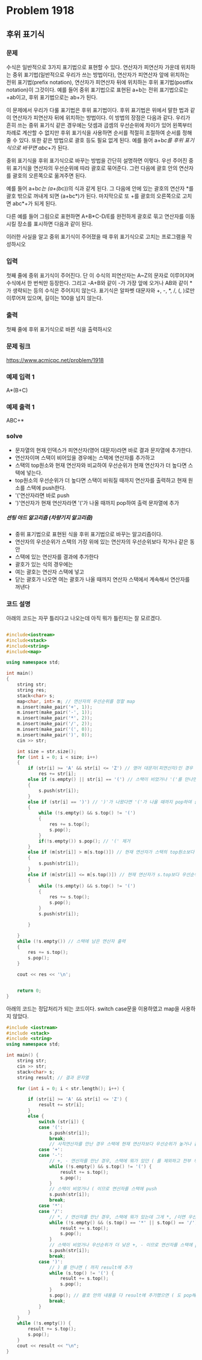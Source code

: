 # Problem 1918

## 후위 표기식

### 문제

수식은 일반적으로 3가지 표기법으로 표현할 수 있다. 연산자가 피연산자 가운데 위치하는 중위 표기법(일반적으로 우리가 쓰는 방법이다), 연산자가 피연산자 앞에 위치하는 전위 표기법(prefix notation), 연산자가 피연산자 뒤에 위치하는 후위 표기법(postfix notation)이 그것이다. 예를 들어 중위 표기법으로 표현된 a+b는 전위 표기법으로는 +ab이고, 후위 표기법으로는 ab+가 된다.

이 문제에서 우리가 다룰 표기법은 후위 표기법이다. 후위 표기법은 위에서 말한 법과 같이 연산자가 피연산자 뒤에 위치하는 방법이다. 이 방법의 장점은 다음과 같다. 우리가 흔히 쓰는 중위 표기식 같은 경우에는 덧셈과 곱셈의 우선순위에 차이가 있어 왼쪽부터 차례로 계산할 수 없지만 후위 표기식을 사용하면 순서를 적절히 조절하여 순서를 정해줄 수 있다. 또한 같은 방법으로 괄호 등도 필요 없게 된다. 예를 들어 a+b*c를 후위 표기식으로 바꾸면 abc*+가 된다.

중위 표기식을 후위 표기식으로 바꾸는 방법을 간단히 설명하면 이렇다. 우선 주어진 중위 표기식을 연산자의 우선순위에 따라 괄호로 묶어준다. 그런 다음에 괄호 안의 연산자를 괄호의 오른쪽으로 옮겨주면 된다.

예를 들어 a+b*c는 (a+(b*c))의 식과 같게 된다. 그 다음에 안에 있는 괄호의 연산자 \*를 괄호 밖으로 꺼내게 되면 (a+bc*)가 된다. 마지막으로 또 +를 괄호의 오른쪽으로 고치면 abc*+가 되게 된다.

다른 예를 들어 그림으로 표현하면 A+B*C-D/E를 완전하게 괄호로 묶고 연산자를 이동시킬 장소를 표시하면 다음과 같이 된다.

이러한 사실을 알고 중위 표기식이 주어졌을 때 후위 표기식으로 고치는 프로그램을 작성하시오

### 입력
첫째 줄에 중위 표기식이 주어진다. 단 이 수식의 피연산자는 A~Z의 문자로 이루어지며 수식에서 한 번씩만 등장한다. 그리고 -A+B와 같이 -가 가장 앞에 오거나 AB와 같이 \*가 생략되는 등의 수식은 주어지지 않는다. 표기식은 알파벳 대문자와 +, -, \*, /, (, )로만 이루어져 있으며, 길이는 100을 넘지 않는다.

### 출력
첫째 줄에 후위 표기식으로 바뀐 식을 출력하시오


### 문제 링크
<https://www.acmicpc.net/problem/1918>

### 예제 입력 1
A*(B+C)

### 예제 출력 1
ABC+*

### solve
- 문자열의 현재 인덱스가 피연산자(영어 대문자)라면 바로 결과 문자열에 추가한다.
- 연산자이며 스택이 비어있을 경우에는 스택에 연산자를 추가하고
- 스택의 top원소와 현재 연산자와 비교하여 우선순위가 현재 연산자가 더 높다면 스택에 넣는다.
- top원소의 우선순위가 더 높다면 스택이 비워질 때까지 연산자를 출력하고 현재 원소를 스택에 push한다.
- '('연산자라면 바로 push
-  ')'연산자가 현재 연산자라면 '('가 나올 때까지 pop하여 출력 문자열에 추가


##### 션팅 야드 알고리즘 (차량기지 알고리즘)
- 중위 표기법으로 표현된 식을 후위 표기법으로 바꾸는 알고리즘이다.
- 연산자의 우선순위가 스택의 가장 위에 있는 연산자의 우선순위보다 작거나 같은 동안
- 스택에 있는 연산자를 결과에 추가한다
- 괄호가 있는 식의 경우에는
- 여는 괄호는 연산자 스택에 넣고
- 닫는 괄호가 나오면 여는 괄호가 나올 때까지 연산자 스택에서 계속해서 연산자를 꺼낸다

### 코드 설명
아래의 코드는 자꾸 틀리다고 나오는데 아직 뭐가 틀린지는 잘 모르겠다.
```C++

#include<iostream>
#include<stack>
#include<string>
#include<map>

using namespace std;

int main()
{
	string str;
	string res;
	stack<char> s;
	map<char, int> m; // 연산자의 우선순위를 정할 map
	m.insert(make_pair('+', 1));
	m.insert(make_pair('-', 1));
	m.insert(make_pair('*', 2));
	m.insert(make_pair('/', 2));
	m.insert(make_pair('(', 0));
	m.insert(make_pair(')', 0));
	cin >> str;

	int size = str.size();
	for (int i = 0; i < size; i++)
	{
		if (str[i] >= 'A' && str[i] <= 'Z') // 영어 대문자(피연산자)인 경우 바로 출력
			res += str[i];
		else if (s.empty() || str[i] == '(') // 스택이 비었거나 '('를 만나면 push
		{
			s.push(str[i]);
		}
		else if (str[i] == ')') // ')'가 나왔다면 '('가 나올 때까지 pop하여 출력문자열에 추가
		{
			while (!s.empty() && s.top() != '(')
			{
				res += s.top();
				s.pop();
			}
			if(!s.empty()) s.pop(); // '(' 제거
		}
		else if (m[str[i]] > m[s.top()]) // 현재 연산자가 스택의 top원소보다 우선순위가 높다면 push
		{
			s.push(str[i]);
		}
		else if (m[str[i]] <= m[s.top()]) // 현재 연산자가 s.top보다 우선순위가 높지않다면 스택의 연산자 모두 꺼내어 출력하고 현재 연산자 push
		{
			while (!s.empty() && s.top() != '(')
			{
				res += s.top();
				s.pop();
			}
			s.push(str[i]);

		}

	}
	while (!s.empty()) // 스택에 남은 연산자 출력
	{
		res += s.top();
		s.pop();
	}

	cout << res << '\n';


	return 0;
}
```

아래의 코드는 정답처리가 되는 코드이다. switch case문을 이용하였고 map을 사용하지 않았다.

```C++
#include <iostream>
#include <stack>
#include <string>
using namespace std;

int main() {
	string str;
	cin >> str;
	stack<char> s;
	string result; // 결과 문자열

	for (int i = 0; i < str.length(); i++) {

		if (str[i] >= 'A' && str[i] <= 'Z') {
			result += str[i];
		}
		else {
			switch (str[i]) {
			case '(':
				s.push(str[i]);
				break;
				// 사칙연산자를 만난 경우 스택에 현재 연산자보다 우선순위가 높거나 같은 기호는 result에 추가
			case '+':
			case '-':
				// +, - 연산자를 만난 경우, 스택에 뭐가 있던 ( 를 제외하고 전부 우선순위가 높거나 같으니 result에 추가
				while (!s.empty() && s.top() != '(') {
					result += s.top();
					s.pop();
				}
				// 스택이 비었거나 ( 이므로 연산자를 스택에 push
				s.push(str[i]);
				break;
			case '*':
			case '/':
				// *, / 연산자를 만난 경우, 스택에 뭐가 있는데 그게 *, /이면 우선 순위가 같으므로 result에 추가
				while (!s.empty() && (s.top() == '*' || s.top() == '/')) {
					result += s.top();
					s.pop();
				}
				// 스택이 비었거나 우선순위가 더 낮은 +, - 이므로 연산자를 스택에 push
				s.push(str[i]);
				break;
			case ')':
				// ) 를 만나면 ( 까지 result에 추가
				while (s.top() != '(') {
					result += s.top();
					s.pop();
				}
				s.pop(); // 괄호 안의 내용을 다 result에 추가했으면 ( 도 pop해서 날려준다.
				break;
			}
		}
	}
	while (!s.empty()) {
		result += s.top();
		s.pop();
	}
	cout << result << "\n";
}

```
